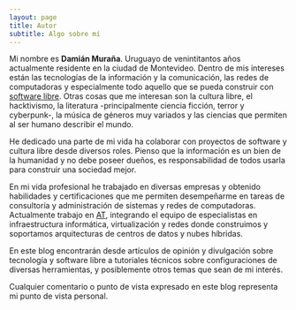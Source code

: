 ```yaml
---
layout: page
title: Autor
subtitle: Algo sobre mí
---
```


Mi nombre es **Damián Muraña**. Uruguayo de venintitantos años actualmente residente en la ciudad de Montevideo.
Dentro de mis intereses están las tecnologías de la información y la comunicación, las redes de computadoras y especialmente todo aquello que se pueda construir con [software libre](https://www.fsf.org/).
Otras cosas que me interesan son la cultura libre, el hacktivismo, la literatura -principalmente ciencia ficción, terror y cyberpunk-, la música de géneros muy variados y las ciencias que permiten al ser humano describir el mundo.

He dedicado una parte de mi vida ha colaborar con proyectos de software y cultura libre desde diversos roles. Pienso que la información es un bien de la humanidad y no debe poseer dueños, es responsabilidad de todos usarla para construir una sociedad mejor.

En mi vida profesional he trabajado en diversas empresas y obtenido habilidades y certificaciones que me permiten desempeñarme en tareas de consultoría y administración de sistemas y redes de computadoras. Actualmente trabajo en [AT](https://www.at.uy/), integrando el equipo de especialistas en infraestructura informática, virtualización y redes donde construimos y soportamos arquitecturas de centros de datos y nubes híbridas.

En este blog encontrarán desde artículos de opinión y divulgación sobre tecnología y software libre a tutoriales técnicos sobre configuraciones de diversas herramientas, y posiblemente otros temas que sean de mi interés.

Cualquier comentario o punto de vista expresado en este blog representa mi punto de vista personal.
